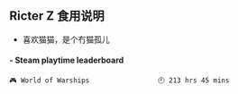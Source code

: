 ## Ricter Z 食用说明
- 喜欢猫猫，是个冇猫孤儿

<!-- steam-box start -->
#### - Steam playtime leaderboard
```text
🎮 World of Warships                 🕘 213 hrs 45 mins
```
<!-- Powered by https://github.com/YouEclipse/steam-box . -->
<!-- steam-box end -->
